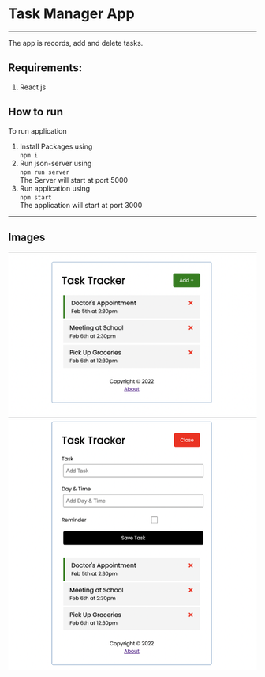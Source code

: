 # Task Manager App
___
The app is records, add and delete tasks.

## Requirements:
1. React js

## How to run
To run application
1. Install Packages using  
`npm i`
2. Run json-server using  
`npm run server`  
The Server will start at port 5000
3. Run application using  
`npm start`  
The application will start at port 3000

___
## Images

![To Do](https://github.com/MuhammadSaadJamil/Project-Images/blob/master/task-tracker-2.png?raw=true)
![To Do](https://github.com/MuhammadSaadJamil/Project-Images/blob/master/task-tracker-1.png?raw=true)